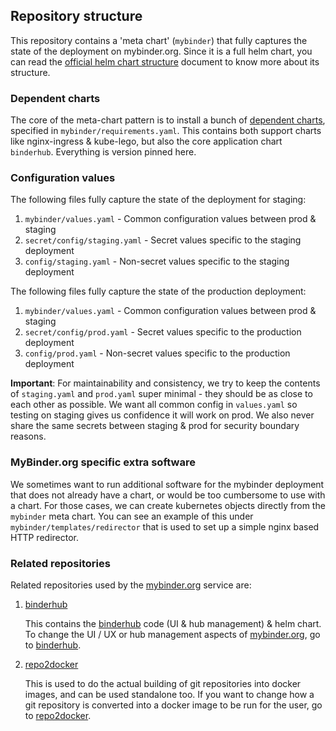 ## Repository structure

This repository contains a 'meta chart' (`mybinder`) that fully captures the
state of the deployment on mybinder.org. Since it is a full helm chart, you
can read the [official helm chart structure](https://github.com/kubernetes/helm/blob/master/docs/charts.md#the-chart-file-structure)
document to know more about its structure.

### Dependent charts

The core of the meta-chart pattern is to install a bunch of [dependent charts](https://github.com/kubernetes/helm/blob/master/docs/charts.md#chart-dependencies),
specified in `mybinder/requirements.yaml`. This contains both support
charts like nginx-ingress & kube-lego, but also the core application chart
`binderhub`. Everything is version pinned here.

### Configuration values

The following files fully capture the state of the deployment for staging:

1. `mybinder/values.yaml` - Common configuration values between prod &
   staging
2. `secret/config/staging.yaml` - Secret values specific to the staging
   deployment
3. `config/staging.yaml` - Non-secret values specific to the staging
   deployment

The following files fully capture the state of the production deployment:

1. `mybinder/values.yaml` - Common configuration values between prod &
   staging
2. `secret/config/prod.yaml` - Secret values specific to the production
   deployment
3. `config/prod.yaml` - Non-secret values specific to the production
   deployment

**Important**: For maintainability and consistency, we try to keep the contents
of `staging.yaml` and `prod.yaml` super minimal - they should be as close
to each other as possible. We want all common config in `values.yaml` so testing
on staging gives us confidence it will work on prod. We also never share the same
secrets between staging & prod for security boundary reasons.

### MyBinder.org specific extra software

We sometimes want to run additional software for the mybinder deployment that
does not already have a chart, or would be too cumbersome to use with a chart.
For those cases, we can create kubernetes objects directly from the `mybinder`
meta chart. You can see an example of this under `mybinder/templates/redirector`
that is used to set up a simple nginx based HTTP redirector.

### Related repositories

Related repositories used by the [mybinder.org][] service are:

1. [binderhub][]

   This contains the [binderhub][] code (UI & hub management) & helm chart.
   To change the UI / UX or hub management aspects of [mybinder.org][],
   go to [binderhub][].

2. [repo2docker][]

   This is used to do the actual building of git repositories into docker
   images, and can be used standalone too. If you want to change how a git
   repository is converted into a docker image to be run for the user,
   go to [repo2docker][].


[mybinder.org-deploy]: https://github.com/jupyterhub/mybinder.org-deploy
[prod]: https://mybinder.org
[mybinder.org]: https://mybinder.org
[staging.mybinder.org]: https://staging.mybinder.org
[staging]: https://staging.mybinder.org
[BinderHub]: https://github.com/jupyterhub/binderhub
[binderhub]: https://github.com/jupyterhub/binderhub
[`jupyterhub/binderhub`]: https://github.com/jupyterhub/binderhub
[BinderHub documentation]: https://binderhub.readthedocs.io/en/latest/
[repo2docker]: http://github.com/jupyter/repo2docker
[Deploying a change]: #deploying-a-change
[Site Reliability Guide for mybinder.org]: http://mybinder-sre.readthedocs.io
